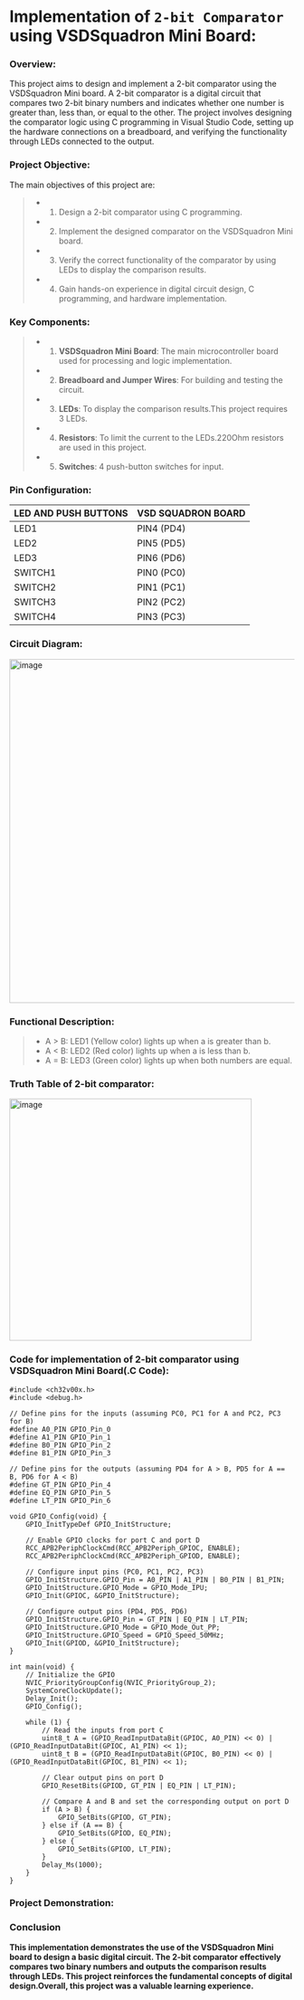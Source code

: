 # Implementation of `2-bit Comparator` using VSDSquadron Mini Board:
###  Overview:  
This project aims to design and implement a 2-bit comparator using the VSDSquadron Mini board. A 2-bit comparator is a digital circuit that compares two 2-bit binary numbers and indicates whether one number is greater than, less than, or equal to the other. The project involves designing the comparator logic using C programming in Visual Studio Code, setting up the hardware connections on a breadboard, and verifying the functionality through LEDs connected to the output.  

###  Project Objective:    
The main objectives of this project are:

> * 1. Design a 2-bit comparator using C programming.
> * 2. Implement the designed comparator on the VSDSquadron Mini board.  
> * 3. Verify the correct functionality of the comparator by using LEDs to display the comparison results.  
> * 4. Gain hands-on experience in digital circuit design, C programming, and hardware implementation.  

### Key Components:
> * 1. **VSDSquadron Mini Board**: The main microcontroller board used for processing and logic implementation.
> * 2. **Breadboard and Jumper Wires**: For building and testing the circuit.
> * 3. **LEDs**: To display the comparison results.This project requires 3 LEDs.
> * 4. **Resistors**: To limit the current to the LEDs.220Ohm resistors are used in this project.
> * 5. **Switches**: 4 push-button switches for input.


### Pin Configuration:
| LED AND PUSH BUTTONS   | VSD SQUADRON BOARD |
| --------------- | --------------- |
| LED1 | PIN4 (PD4) |
| LED2 | PIN5 (PD5) |
| LED3 | PIN6 (PD6) |
| SWITCH1 | PIN0 (PC0) |
| SWITCH2 | PIN1 (PC1) |
| SWITCH3 | PIN2 (PC2) |
| SWITCH4 | PIN3 (PC3) |


### Circuit Diagram:    
<img width="608" alt="image" src="https://github.com/KeerthiPatil/VSDSQUADRON_MINI_INTERNSHIP/assets/167600409/443f2927-aba2-464b-a592-c738de95d687">  
<br>   

### Functional Description:
> * A > B: LED1 (Yellow color) lights up when a is greater than b.
> * A < B: LED2 (Red color) lights up when a is less than b.
> * A = B: LED3 (Green color) lights up when both numbers are equal.


### Truth Table of 2-bit comparator:     
<img width="428" alt="image" src="https://github.com/KeerthiPatil/VSDSQUADRON_MINI_INTERNSHIP/assets/167600409/0ca58fae-82df-4591-af4e-ace593d8bd82">
<br>    

### Code for implementation of 2-bit comparator using VSDSquadron Mini Board(.C Code):  

```
#include <ch32v00x.h>
#include <debug.h>

// Define pins for the inputs (assuming PC0, PC1 for A and PC2, PC3 for B)
#define A0_PIN GPIO_Pin_0
#define A1_PIN GPIO_Pin_1
#define B0_PIN GPIO_Pin_2
#define B1_PIN GPIO_Pin_3

// Define pins for the outputs (assuming PD4 for A > B, PD5 for A == B, PD6 for A < B)
#define GT_PIN GPIO_Pin_4
#define EQ_PIN GPIO_Pin_5
#define LT_PIN GPIO_Pin_6

void GPIO_Config(void) {
    GPIO_InitTypeDef GPIO_InitStructure;

    // Enable GPIO clocks for port C and port D
    RCC_APB2PeriphClockCmd(RCC_APB2Periph_GPIOC, ENABLE);
    RCC_APB2PeriphClockCmd(RCC_APB2Periph_GPIOD, ENABLE);

    // Configure input pins (PC0, PC1, PC2, PC3)
    GPIO_InitStructure.GPIO_Pin = A0_PIN | A1_PIN | B0_PIN | B1_PIN;
    GPIO_InitStructure.GPIO_Mode = GPIO_Mode_IPU;
    GPIO_Init(GPIOC, &GPIO_InitStructure);

    // Configure output pins (PD4, PD5, PD6)
    GPIO_InitStructure.GPIO_Pin = GT_PIN | EQ_PIN | LT_PIN;
    GPIO_InitStructure.GPIO_Mode = GPIO_Mode_Out_PP;
    GPIO_InitStructure.GPIO_Speed = GPIO_Speed_50MHz;
    GPIO_Init(GPIOD, &GPIO_InitStructure);
}

int main(void) {
    // Initialize the GPIO
    NVIC_PriorityGroupConfig(NVIC_PriorityGroup_2);
    SystemCoreClockUpdate();
    Delay_Init();
    GPIO_Config();

    while (1) {
        // Read the inputs from port C
        uint8_t A = (GPIO_ReadInputDataBit(GPIOC, A0_PIN) << 0) | (GPIO_ReadInputDataBit(GPIOC, A1_PIN) << 1);
        uint8_t B = (GPIO_ReadInputDataBit(GPIOC, B0_PIN) << 0) | (GPIO_ReadInputDataBit(GPIOC, B1_PIN) << 1);

        // Clear output pins on port D
        GPIO_ResetBits(GPIOD, GT_PIN | EQ_PIN | LT_PIN);

        // Compare A and B and set the corresponding output on port D
        if (A > B) {
            GPIO_SetBits(GPIOD, GT_PIN);
        } else if (A == B) {
            GPIO_SetBits(GPIOD, EQ_PIN);
        } else {
            GPIO_SetBits(GPIOD, LT_PIN);
        }
        Delay_Ms(1000);
    }
}
```

### Project Demonstration:  



### Conclusion
**This implementation demonstrates the use of the VSDSquadron Mini board to design a basic digital circuit. The 2-bit comparator effectively compares two binary numbers and outputs the comparison results through LEDs. This project reinforces the fundamental concepts of digital design.Overall, this project was a valuable learning experience.**
